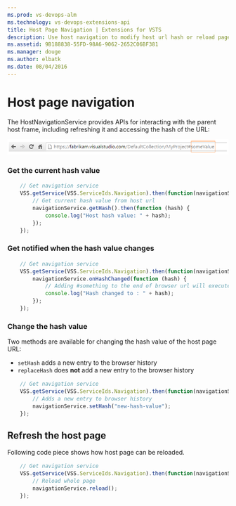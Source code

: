 ```yaml
---
ms.prod: vs-devops-alm
ms.technology: vs-devops-extensions-api
title: Host Page Navigation | Extensions for VSTS
description: Use host navigation to modify host url hash or reload page
ms.assetid: 9B188838-55FD-98A6-9062-2652C06BF381
ms.manager: douge
ms.author: elbatk
ms.date: 08/04/2016
---
```


# Host page navigation

The HostNavigationService provides APIs for interacting with the parent host frame, including refreshing it and accessing the hash of the URL:

![example](./_img/hash-browser.png)


### Get the current hash value

```js
	// Get navigation service
    VSS.getService(VSS.ServiceIds.Navigation).then(function(navigationService) {
        // Get current hash value from host url
        navigationService.getHash().then(function (hash) {
            console.log("Host hash value: " + hash);                        
        });
    });
```

### Get notified when the hash value changes

```js
	// Get navigation service
    VSS.getService(VSS.ServiceIds.Navigation).then(function(navigationService) {
        navigationService.onHashChanged(function (hash) {
        	// Adding #something to the end of browser url will execute this handler with the hash value "something"
            console.log("Hash changed to : " + hash);                        
        });
    });
```

### Change the hash value

Two methods are available for changing the hash value of the host page URL: 

* `setHash` adds a new entry to the browser history
* `replaceHash` does **not** add a new entry to the browser history

```js
	// Get navigation service
    VSS.getService(VSS.ServiceIds.Navigation).then(function(navigationService) {
    	// Adds a new entry to browser history
        navigationService.setHash("new-hash-value");
    });
```

## Refresh the host page

Following code piece shows how host page can be reloaded.

```js
	// Get navigation service
    VSS.getService(VSS.ServiceIds.Navigation).then(function(navigationService) {
    	// Reload whole page
        navigationService.reload();
    });
```